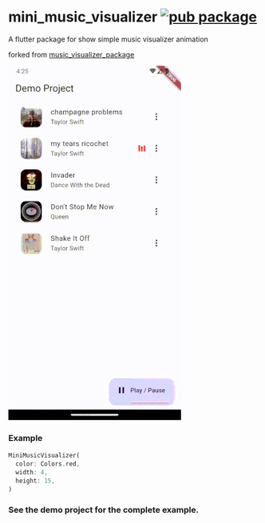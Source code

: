 # mini_music_visualizer [![pub package](https://img.shields.io/pub/v/mini_music_visualizer.svg)](https://pub.dev/packages/mini_music_visualizer)

A flutter package for show simple music visualizer animation

forked from [music_visualizer_package](https://github.com/Rajkumar07793/music_visualizer_package)

![](screenshots/screenshot.gif)

### Example

```dart
MiniMusicVisualizer(
  color: Colors.red,
  width: 4,
  height: 15,
)
```

### See the demo project for the complete example.
